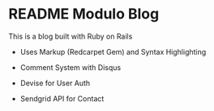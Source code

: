 # README Modulo Blog

This is a blog built with Ruby on Rails

* Uses Markup (Redcarpet Gem) and Syntax Highlighting

* Comment System with Disqus

* Devise for User Auth

* Sendgrid API for Contact

